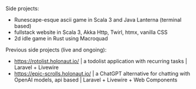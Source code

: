 Side projects:
- Runescape-esque ascii game in Scala 3 and Java Lanterna (terminal based)
- fullstack website in Scala 3, Akka Http, Twirl, htmx, vanilla CSS
- 2d idle game in Rust using Macroquad

Previous side projects (live and ongoing):
- https://rotolist.holonaut.io/ | a todolist application with recurring tasks | Laravel + Livewire
- https://epic-scrolls.holonaut.io/ | a ChatGPT alternative for chatting with OpenAI models, api based | Laravel + Livewire + Web Components
